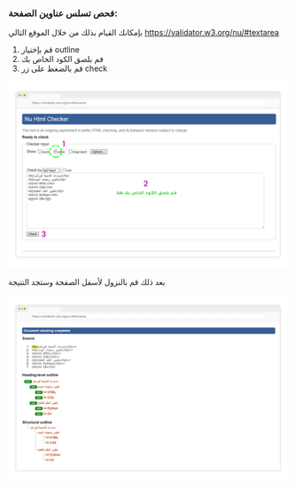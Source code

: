 ### فحص تسلس عناوين الصفحة:

بإمكانك القيام بذلك من خلال الموقع التالي
https://validator.w3.org/nu/#textarea

1. قم بإختيار outline 
2. قم بلصق الكود الخاص بك
3. قم بالضغط على زر check

![HTML Outliner](assets/outliner.png) 

بعد ذلك قم بالنزول لأسفل الصفحة وستجد النتيجة

![ Structural outline](assets/result.png) 

